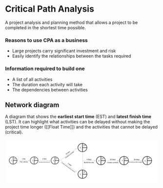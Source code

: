 # Critical Path Analysis
A project analysis and planning method that allows a project to be completed in the shortest time possible.

### Reasons to use CPA as a business
* Large projects carry significant investment and risk
* Easily identify the relationships between the tasks required

### Information required to build one
* A list of all activities
* The duration each activity will take
* The dependencies between activities

## Network diagram
A diagram that shows the **earliest start time** (EST) and **latest finish time** (LST). It can highlight what activities can be delayed without making the project time longer ([[Float Time]]) and the activities that cannot be delayed (critical).

![network diagram](./assets/CPA_network_diagram.png)

